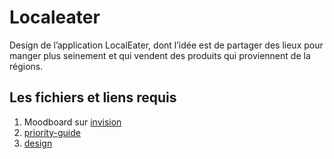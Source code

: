 # Localeater

Design de l’application LocalEater, dont l’idée est de partager des lieux pour manger plus seinement et qui vendent des produits qui proviennent de la régions.

## Les fichiers et liens requis

1. Moodboard sur [invision](https://projects.invisionapp.com/boards/3S3X7IVHZAG/)
1. [priority-guide](./priority_guide)
1. [design](./design)  

